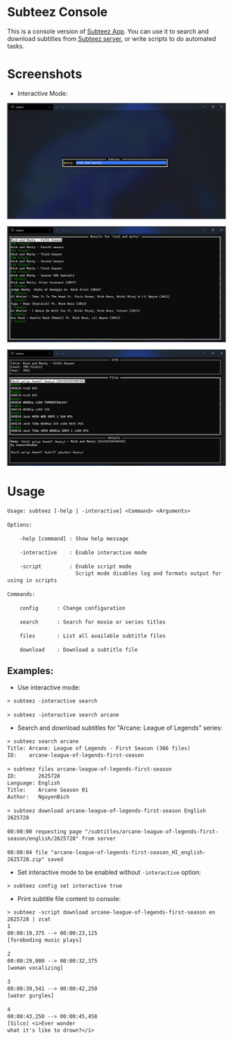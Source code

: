 # Subteez Console
This is a console version of [Subteez App](https://play.google.com/store/apps/details?id=madamin.subtitles).
You can use it to search and download subtitles from [Subteez server](https://github.com/minusium/subteez-subscene-proxy), or write scripts to do automated tasks.

# Screenshots
* Interactive Mode:

![screenshot 1](assets/1.png)

![screenshot 2](assets/2.png)

![screenshot 3](assets/3.png)

# Usage

```
Usage: subteez [-help | -interactive] <Command> <Arguments>

Options:

    -help [command] : Show help message

    -interactive    : Enable interactive mode

    -script         : Enable script mode
                      Script mode disables log and formats output for using in scripts

Commands:

    config      : Change configuration

    search      : Search for movie or series titles

    files       : List all available subtitle files

    download    : Download a subtitle file

```

## Examples:

* Use interactive mode:
```
> subteez -interactive search

> subteez -interactive search arcane

```

* Search and download subtitles for "Arcane: League of Legends" series:
```
> subteez search arcane
Title: Arcane: League of Legends - First Season (366 files)
ID:    arcane-league-of-legends-first-season

> subteez files arcane-league-of-legends-first-season
ID:       2625728
Language: English
Title:    Arcane Season 01
Author:   NguyenBich

> subteez download arcane-league-of-legends-first-season English 2625728

00:00:00 requesting page "/subtitles/arcane-league-of-legends-first-season/english/2625728" from server

00:00:04 file "arcane-league-of-legends-first-season_HI_english-2625728.zip" saved

```

* Set interactive mode to be enabled without `-interactive` option:
```
> subteez config set interactive true

```

* Print subtitle file content to console:
```
> subteez -script download arcane-league-of-legends-first-season en 2625728 | zcat
1
00:00:19,375 --> 00:00:23,125
[foreboding music plays]

2
00:00:29,000 --> 00:00:32,375
[woman vocalizing]

3
00:00:39,541 --> 00:00:42,250
[water gurgles]

4
00:00:43,250 --> 00:00:45,458
[Silco] <i>Ever wonder
what it's like to drown?</i>

```
